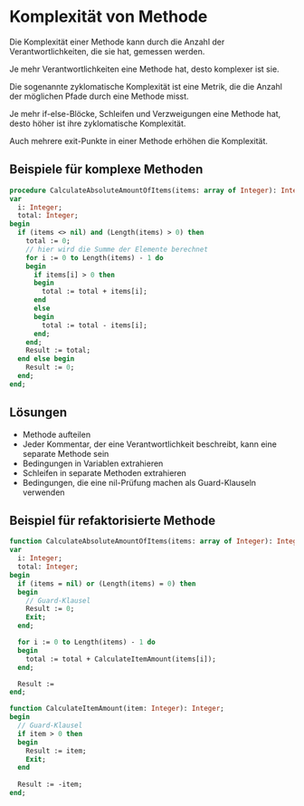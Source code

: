 # Komplexität von Methode

Die Komplexität einer Methode kann durch die Anzahl der Verantwortlichkeiten, die sie hat, gemessen werden.

Je mehr Verantwortlichkeiten eine Methode hat, desto komplexer ist sie.

Die sogenannte zyklomatische Komplexität ist eine Metrik, die die Anzahl der möglichen Pfade durch eine Methode misst.

Je mehr if-else-Blöcke, Schleifen und Verzweigungen eine Methode hat, desto höher ist ihre zyklomatische Komplexität.

Auch mehrere exit-Punkte in einer Methode erhöhen die Komplexität.

## Beispiele für komplexe Methoden

```pascal
procedure CalculateAbsoluteAmountOfItems(items: array of Integer): Integer;
var
  i: Integer;
  total: Integer;
begin
  if (items <> nil) and (Length(items) > 0) then
    total := 0;
    // hier wird die Summe der Elemente berechnet
    for i := 0 to Length(items) - 1 do
    begin
      if items[i] > 0 then
      begin
        total := total + items[i];
      end
      else
      begin
        total := total - items[i];
      end;
    end;
    Result := total;
  end else begin
    Result := 0;
  end;
end;
```

## Lösungen

* Methode aufteilen
* Jeder Kommentar, der eine Verantwortlichkeit beschreibt, kann eine separate Methode sein
* Bedingungen in Variablen extrahieren
* Schleifen in separate Methoden extrahieren
* Bedingungen, die eine nil-Prüfung machen als Guard-Klauseln verwenden

## Beispiel für refaktorisierte Methode

```pascal
function CalculateAbsoluteAmountOfItems(items: array of Integer): Integer;
var
  i: Integer;
  total: Integer;
begin
  if (items = nil) or (Length(items) = 0) then
  begin
    // Guard-Klausel
    Result := 0;
    Exit;
  end;

  for i := 0 to Length(items) - 1 do
  begin
    total := total + CalculateItemAmount(items[i]);
  end;

  Result := 
end;

function CalculateItemAmount(item: Integer): Integer;
begin
  // Guard-Klausel
  if item > 0 then
  begin
    Result := item;
    Exit;
  end
  
  Result := -item;
end;
```